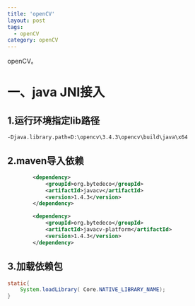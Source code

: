 ```yaml
---
title: 'openCV'
layout: post
tags:
  - openCV 
category: openCV 
---
```

openCV。

<!--more-->

# 一、java JNI接入

## 1.运行环境指定lib路径

```shell
-Djava.library.path=D:\opencv\3.4.3\opencv\build\java\x64
```

## 2.maven导入依赖

```xml
        <dependency>
            <groupId>org.bytedeco</groupId>
            <artifactId>javacv</artifactId>
            <version>1.4.3</version>
        </dependency>

        <dependency>
            <groupId>org.bytedeco</groupId>
            <artifactId>javacv-platform</artifactId>
            <version>1.4.3</version>
        </dependency>
```

## 3.加载依赖包

```java
static{
    System.loadLibrary( Core.NATIVE_LIBRARY_NAME);
}
```

